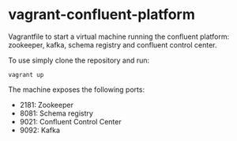 # vagrant-confluent-platform
Vagrantfile to start a virtual machine running the confluent platform: zookeeper, kafka, schema registry and confluent control center.

To use simply clone the repository and run:

```
vagrant up
```

The machine exposes the following ports:

- 2181: Zookeeper
- 8081: Schema registry
- 9021: Confluent Control Center
- 9092: Kafka
